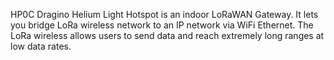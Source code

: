 HP0C Dragino Helium Light Hotspot is an indoor LoRaWAN Gateway. It lets you bridge LoRa wireless network to an IP network via WiFi Ethernet. The LoRa wireless allows users to send data and reach extremely long ranges at low data rates.
